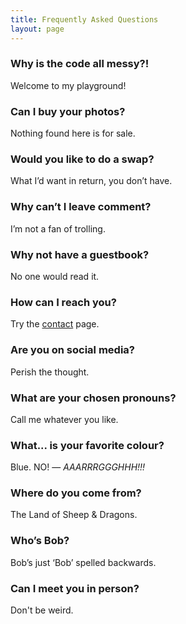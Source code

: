 ```yaml
---
title: Frequently Asked Questions
layout: page
---
```


### Why is the code all messy?! ###

Welcome to my playground!

### Can I buy your photos? ###

Nothing found here is for sale.

### Would you like to do a swap? ###

What I’d want in return, you don’t have.

### Why can’t I leave comment? ###

I’m not a fan of trolling.

### Why not have a guestbook? ###

No one would read it.

### How can I reach you? ###

Try the [contact](https://martbetz.github.io/contact.html) page. 

### Are you on social media? ###

Perish the thought.

### What are your chosen pronouns? ###

Call me whatever you like. 

### What... is your favorite colour? ###

Blue. NO! — _AAARRRGGGHHH!!!_

### Where do you come from? ###

The Land of Sheep & Dragons.

### Who’s Bob? ###

Bob’s just ‘Bob’ spelled backwards.

### Can I meet you in person? ###

Don't be weird.




